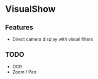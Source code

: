 # VisualShow

## Features

- Direct camera display with visual filters

## TODO

- OCR
- Zoom / Pan
